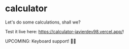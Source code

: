 # calculator
Let's do some calculations, shall we?

Test it live here: https://calculator-javierdev98.vercel.app/!

UPCOMING:
Keyboard support! 🎉🎉